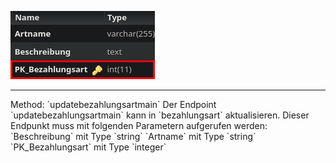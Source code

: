 ![Database Image of Table bezahlungsart](../img/updatebezahlungsartmain.png)

<hr>
Method: `updatebezahlungsartmain`
Der Endpoint `updatebezahlungsartmain` kann in `bezahlungsart` aktualisieren.
Dieser Endpunkt muss mit folgenden Parametern aufgerufen werden:
`Beschreibung` mit Type `string`
`Artname` mit Type `string`
`PK_Bezahlungsart` mit Type `integer`